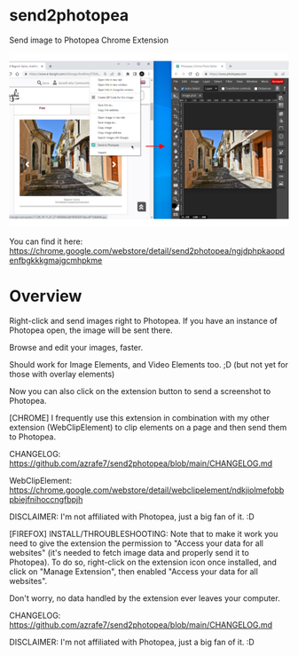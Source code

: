 # send2photopea
Send image to Photopea Chrome Extension

![alt text](./webstore_assets/screenshot_01.png "Screenshot")

You can find it here: https://chrome.google.com/webstore/detail/send2photopea/ngjdphpkaopdenfbgkkkgmajgcmhpkme

# Overview
Right-click and send images right to Photopea.
If you have an instance of Photopea open, the image will be sent there.

Browse and edit your images, faster.

Should work for Image Elements, and Video Elements too. ;D
(but not yet for those with overlay elements)

Now you can also click on the extension button to send a screenshot to Photopea.

[CHROME]
I frequently use this extension in combination with my other extension (WebClipElement) to clip elements on a page and then send them to Photopea.

CHANGELOG: https://github.com/azrafe7/send2photopea/blob/main/CHANGELOG.md

WebClipElement: https://chrome.google.com/webstore/detail/webclipelement/ndkjiolmefobbpbiejfnihoccngfbpjh

DISCLAIMER: I'm not affiliated with Photopea, just a big fan of it. :D


[FIREFOX]
INSTALL/THROUBLESHOOTING: Note that to make it work you need to give the extension the permission to "Access your data for all websites" (it's needed to fetch image data and properly send it to Photopea).
To do so, right-click on the extension icon once installed, and click on "Manage Extension", then enabled "Access your data for all websites".

Don't worry, no data handled by the extension ever leaves your computer.

CHANGELOG: https://github.com/azrafe7/send2photopea/blob/main/CHANGELOG.md

DISCLAIMER: I'm not affiliated with Photopea, just a big fan of it. :D



